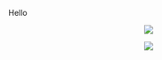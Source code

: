 Hello

<!-- ![Anurag's GitHub stats](https://github-readme-stats.vercel.app/api?username=alexxShandsome&count_private=true&theme=tokyonight) -->

<!-- Summary -->
<p align="center">
	<img src="https://github-readme-stats.vercel.app/api?username=alexxShandsome&count_private=true&theme=tokyonight&show_icons=true">
</p

<!-- Top languages -->
<p align="center">
	<img src="https://github-readme-stats.vercel.app/api/top-langs/?username=anuraghazra&layout=compact">
</p

<!-- [![Top Langs](https://github-readme-stats.vercel.app/api/top-langs/?username=anuraghazra&layout=compact)](https://github.com/anuraghazra/github-readme-stats) -->
